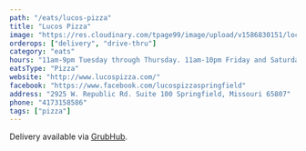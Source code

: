 ```yaml
---
path: "/eats/lucos-pizza"
title: "Lucos Pizza"
image: "https://res.cloudinary.com/tpage99/image/upload/v1586830151/local417eats/local417eatslogo.png"
orderops: ["delivery", "drive-thru"]
category: "eats"
hours: "11am-9pm Tuesday through Thursday. 11am-10pm Friday and Saturday. 11am-8pm Sunday"
eatsType: "Pizza"
website: "http://www.lucospizza.com/"
facebook: "https://www.facebook.com/lucospizzaspringfield"
address: "2925 W. Republic Rd. Suite 100 Springfield, Missouri 65807"
phone: "4173158586"
tags: ["pizza"]
---
```


Delivery available via [GrubHub](https://www.grubhub.com/restaurant/lucos-pizza-2925-w-republic-rd-springfield/1943657).
